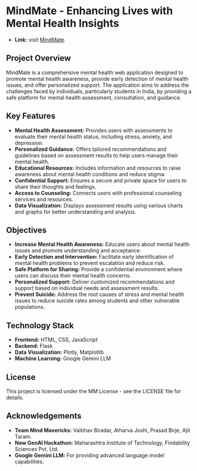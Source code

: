 # MindMate - Enhancing Lives with Mental Health Insights

- **Link:** visit [MindMate](https://college-project-z2qk.onrender.com/).

## Project Overview

MindMate is a comprehensive mental health web application designed to promote mental health awareness, provide early detection of mental health issues, and offer personalized support. The application aims to address the challenges faced by individuals, particularly students in India, by providing a safe platform for mental health assessment, consultation, and guidance.

## Key Features

- **Mental Health Assessment:** Provides users with assessments to evaluate their mental health status, including stress, anxiety, and depression.
- **Personalized Guidance:** Offers tailored recommendations and guidelines based on assessment results to help users manage their mental health.
- **Educational Resources:** Includes information and resources to raise awareness about mental health conditions and reduce stigma.
- **Confidential Support:** Ensures a secure and private space for users to share their thoughts and feelings.
- **Access to Counseling:** Connects users with professional counseling services and resources.
- **Data Visualization:** Displays assessment results using various charts and graphs for better understanding and analysis.

## Objectives

- **Increase Mental Health Awareness:** Educate users about mental health issues and promote understanding and acceptance.
- **Early Detection and Intervention:** Facilitate early identification of mental health problems to prevent escalation and reduce risk.
- **Safe Platform for Sharing:** Provide a confidential environment where users can discuss their mental health concerns.
- **Personalized Support:** Deliver customized recommendations and support based on individual needs and assessment results.
- **Prevent Suicide:** Address the root causes of stress and mental health issues to reduce suicide rates among students and other vulnerable populations.

## Technology Stack

- **Frontend:** HTML, CSS, JavaScript
- **Backend:** Flask
- **Data Visualization:** Plotly, Matplotlib
- **Machine Learning:** Google Gemini LLM


## License
This project is licensed under the MM License - see the LICENSE file for details.

## Acknowledgements
- **Team Mind Mavericks:** Vaibhav Biradar, Atharva Joshi, Prasad Birje, Ajit Taram.
- **New GenAI Hackathon:** Maharashtra Institute of Technology, Findability Sciences Pvt. Ltd.
- **Google Gemini LLM:** For providing advanced language model capabilities.
